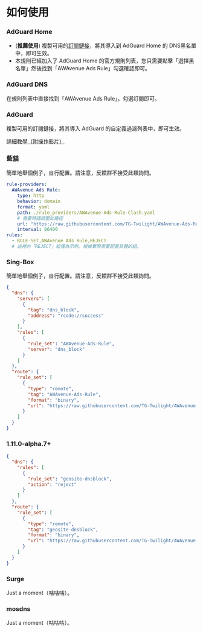 # 如何使用

### AdGuard Home

- (**推薦使用**) 複製可用的[訂閱鏈接](./Sub.md)，將其導入到 AdGuard Home 的 DNS黑名單 中，即可生效。
- 本規則已經加入了 AdGuard Home 的官方規則列表，您只需要點擊「選擇黑名單」然後找到「AWAvenue Ads Rule」勾選確認即可。


### AdGuard DNS

在規則列表中直接找到「AWAvenue Ads Rule」，勾選訂閱即可。

### AdGuard

複製可用的訂閱鏈接，將其導入 AdGuard 的自定義過濾列表中，即可生效。

[詳細教學（附操作影片）](./AdGuard.md)

### 藍貓

簡單地舉個例子，自行配置。請注意，反饋群不接受此類詢問。

```yaml
rule-providers:
  AWAvenue Ads Rule:
    type: http
    behavior: domain
    format: yaml
    path: ./rule_providers/AWAvenue-Ads-Rule-Clash.yaml
    # 需要時請調整此路徑
    url: "https://raw.githubusercontent.com/TG-Twilight/AWAvenue-Ads-Rule/main/Filters/AWAvenue-Ads-Rule-Clash.yaml"
    interval: 86400
rules:
  - RULE-SET,AWAvenue Ads Rule,REJECT
  # 這裡的「REJECT」組僅為示例。根據實際需要配置具體的組。
```

### Sing-Box

簡單地舉個例子，自行配置。請注意，反饋群不接受此類詢問。

```json
{
  "dns": {
    "servers": [
      {
        "tag": "dns_block",
        "address": "rcode://success"
      }
    ],
    "rules": [
      {
        "rule_set": "AWAvenue-Ads-Rule",
        "server": "dns_block"
      }
    ]
  },
  "route": {
    "rule_set": [
      {
        "type": "remote",
        "tag": "AWAvenue-Ads-Rule",
        "format": "binary",
        "url": "https://raw.githubusercontent.com/TG-Twilight/AWAvenue-Ads-Rule/main//Filters/AWAvenue-Ads-Rule-Singbox.srs"
      }
    ]
  }
}
```

### 1.11.0-alpha.7+

```json
{
  "dns": {
    "rules": [
      {
        "rule_set": "geosite-dnsblock",
        "action": "reject"
      }
    ]
  },
  "route": {
    "rule_set": [
      {
        "type": "remote",
        "tag": "geosite-dnsblock",
        "format": "binary",
        "url": "https://raw.githubusercontent.com/TG-Twilight/AWAvenue-Ads-Rule/main//Filters/AWAvenue-Ads-Rule-Singbox.srs"
      }
    ]
  }
}
```

### Surge

Just a moment（咕咕咕）。

### mosdns

Just a moment（咕咕咕）。